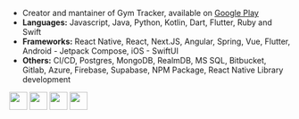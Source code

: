 * Creator and mantainer of Gym Tracker, available on [Google Play](https://play.google.com/store/apps/details?id=com.thejoaov.gymtracker)
* **Languages:** Javascript, Java, Python, Kotlin, Dart, Flutter, Ruby and Swift
* **Frameworks:** React Native, React, Next.JS, Angular, Spring, Vue, Flutter, Android - Jetpack Compose, iOS - SwiftUI
* **Others:** CI/CD, Postgres, MongoDB, RealmDB, MS SQL, Bitbucket, Gitlab, Azure, Firebase, Supabase, NPM Package, React Native Library development

<!-- If you came here you deserve this little easter egg: !--> 
<!-- * **Games i like to play**: Destiny 2, League, Cities Skylines (1 and 2), Stellaris, RTS in general. !-->


<a href="https://www.linkedin.com/in/thejoaov" target="_blank" rel="noreferrer"><img src="https://raw.githubusercontent.com/danielcranney/readme-generator/main/public/icons/socials/linkedin.svg" width="32" height="32" /></a>
<a href="https://www.stackoverflow.com/users/11638833" target="_blank" rel="noreferrer"><img src="https://raw.githubusercontent.com/danielcranney/readme-generator/main/public/icons/socials/stackoverflow.svg" width="32" height="32" /></a>
<a href="http://www.medium.com/@thejoaov" target="_blank" rel="noreferrer"><img src="https://raw.githubusercontent.com/danielcranney/readme-generator/main/public/icons/socials/medium.svg" width="32" height="32" /></a> 
<a href="https://www.dev.to/thejoaov" target="_blank" rel="noreferrer"><img src="https://raw.githubusercontent.com/danielcranney/readme-generator/main/public/icons/socials/devdotto.svg" width="32" height="32"  /></a> 
